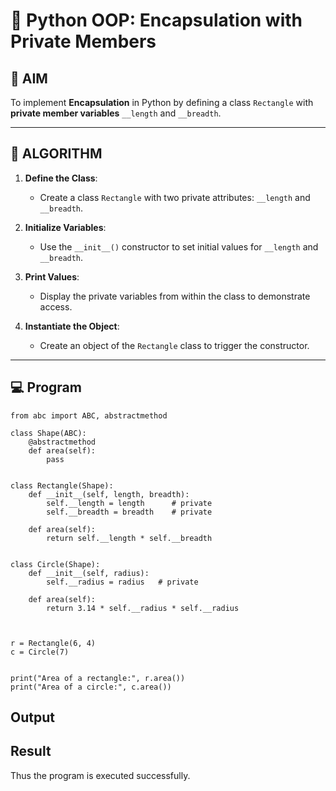 # 🐍 Python OOP: Encapsulation with Private Members

## 🎯 AIM

To implement **Encapsulation** in Python by defining a class `Rectangle` with **private member variables** `__length` and `__breadth`.

---

## 🧠 ALGORITHM

1. **Define the Class**:
   - Create a class `Rectangle` with two private attributes: `__length` and `__breadth`.

2. **Initialize Variables**:
   - Use the `__init__()` constructor to set initial values for `__length` and `__breadth`.

3. **Print Values**:
   - Display the private variables from within the class to demonstrate access.

4. **Instantiate the Object**:
   - Create an object of the `Rectangle` class to trigger the constructor.

---

## 💻 Program
```
from abc import ABC, abstractmethod

class Shape(ABC): 
    @abstractmethod
    def area(self):    
        pass


class Rectangle(Shape):
    def __init__(self, length, breadth):
        self.__length = length      # private
        self.__breadth = breadth    # private

    def area(self):
        return self.__length * self.__breadth


class Circle(Shape):
    def __init__(self, radius):
        self.__radius = radius   # private

    def area(self):
        return 3.14 * self.__radius * self.__radius



r = Rectangle(6, 4)
c = Circle(7)


print("Area of a rectangle:", r.area())
print("Area of a circle:", c.area())

```
## Output

## Result
Thus the program is executed successfully.
